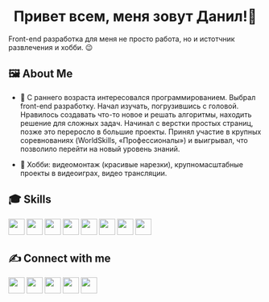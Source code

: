 <h1 align='center'> Привет всем, меня зовут Данил!👋</h1>
<p align='center'>

</p>
<div size='20px'>Front-end разработка для меня не просто работа, но и истотчник развлечения и хобби. 😉
</div>

<h2>🖼️ About Me</h2>

- 🎒 С раннего возраста интересовался программированием. Выбрал front-end разработку.
Начал изучать, погрузившись с головой. Нравилось создавать что-то новое и решать алгоритмы, находить решение для сложных задач. Начинал с верстки простых страниц, позже это переросло в большие проекты. Принял участие в крупных соревнованиях
(WorldSkills, «Профессионалы») и выигрывал, что позволило перейти на новый уровень знаний.

- 💬 Хобби: видеомонтаж (красивые нарезки), крупномасштабные проекты в видеоиграх,
видео трансляции.

<h2>🎓 Skills </h2>
<div display='flex' margin="20px">
<a> <img width ='32px' src ='https://raw.githubusercontent.com/rahulbanerjee26/githubAboutMeGenerator/main/icons/reactjs.svg'> </a>
<a> <img width ='32px' src ='https://raw.githubusercontent.com/rahulbanerjee26/githubAboutMeGenerator/main/icons/javascript.svg'> </a>
<a> <img width ='32px' src ='https://raw.githubusercontent.com/rahulbanerjee26/githubAboutMeGenerator/main/icons/typescript.svg'> </a>
<a> <img width ='32px' src ='https://raw.githubusercontent.com/rahulbanerjee26/githubAboutMeGenerator/main/icons/html.svg'> </a>
<a> <img width ='32px' src ='https://raw.githubusercontent.com/rahulbanerjee26/githubAboutMeGenerator/main/icons/css.svg'> </a>
<a> <img width ='32px' src ='https://raw.githubusercontent.com/rahulbanerjee26/githubAboutMeGenerator/main/icons/bootstrap.svg'> </a>
<a> <img width ='32px' src ='https://raw.githubusercontent.com/rahulbanerjee26/githubAboutMeGenerator/main/icons/tailwind.svg'> </a>
<a> <img width ='32px' src ='https://raw.githubusercontent.com/rahulbanerjee26/githubAboutMeGenerator/main/icons/redux.svg'> </a>
</div>
  
<h2>✍️ Connect with me</h2>
<a> <img width = '32px' align= 'center' src="https://raw.githubusercontent.com/rahulbanerjee26/githubAboutMeGenerator/main/icons/linked-in-alt.svg"/></a> 
<a> <img width = '32px' align= 'center' src="https://raw.githubusercontent.com/rahulbanerjee26/githubAboutMeGenerator/main/icons/twitter.svg"/></a> 
<a> <img width = '32px' align= 'center' src="https://raw.githubusercontent.com/rahulbanerjee26/githubAboutMeGenerator/main/icons/medium.svg"/></a> 
<a> <img width = '32px' align= 'center' src="https://raw.githubusercontent.com/rahulbanerjee26/githubAboutMeGenerator/main/icons/portfolio.png"/></a> 
<a> <img width = '32px' align= 'center' src="https://raw.githubusercontent.com/rahulbanerjee26/githubAboutMeGenerator/main/icons/github.svg"/></a> 
